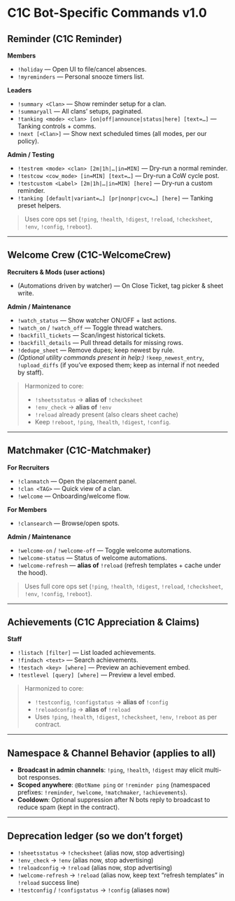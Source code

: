 # C1C Bot-Specific Commands v1.0

## Reminder (C1C Reminder)

**Members**

* `!holiday` — Open UI to file/cancel absences.
* `!myreminders` — Personal snooze timers list.

**Leaders**

* `!summary <Clan>` — Show reminder setup for a clan.
* `!summaryall` — All clans’ setups, paginated.
* `!tanking <mode> <clan> [on|off|announce|status|here] [text=…]` — Tanking controls + comms.
* `!next [<Clan>]` — Show next scheduled times (all modes, per our policy).

**Admin / Testing**

* `!testrem <mode> <clan> [2m|1h|…|in=MIN]` — Dry-run a normal reminder.
* `!testcow <cow_mode> [in=MIN] [text=…]` — Dry-run a CoW cycle post.
* `!testcustom <Label> [2m|1h|…|in=MIN] [here]` — Dry-run a custom reminder.
* `!tanking [default|variant=…] [pr|nonpr|cvc=…] [here]` — Tanking preset helpers.

> Uses core ops set (`!ping`, `!health`, `!digest`, `!reload`, `!checksheet`, `!env`, `!config`, `!reboot`).

---

## Welcome Crew (C1C-WelcomeCrew)

**Recruiters & Mods (user actions)**

* (Automations driven by watcher) — On Close Ticket, tag picker & sheet write.

**Admin / Maintenance**

* `!watch_status` — Show watcher ON/OFF + last actions.
* `!watch_on` / `!watch_off` — Toggle thread watchers.
* `!backfill_tickets` — Scan/ingest historical tickets.
* `!backfill_details` — Pull thread details for missing rows.
* `!dedupe_sheet` — Remove dupes; keep newest by rule.
* *(Optional utility commands present in help:)* `!keep_newest_entry`, `!upload_diffs` (if you’ve exposed them; keep as internal if not needed by staff).

> Harmonized to core:
>
> * `!sheetsstatus` → **alias of** `!checksheet`
> * `!env_check` → **alias of** `!env`
> * `!reload` already present (also clears sheet cache)
> * Keep `!reboot`, `!ping`, `!health`, `!digest`, `!config`.

---

## Matchmaker (C1C-Matchmaker)

**For Recruiters**

* `!clanmatch` — Open the placement panel.
* `!clan <TAG>` — Quick view of a clan.
* `!welcome` — Onboarding/welcome flow.

**For Members**

* `!clansearch` — Browse/open spots.

**Admin / Maintenance**

* `!welcome-on` / `!welcome-off` — Toggle welcome automations.
* `!welcome-status` — Status of welcome automations.
* `!welcome-refresh` — **alias of** `!reload` (refresh templates + cache under the hood).

> Uses full core ops set (`!ping`, `!health`, `!digest`, `!reload`, `!checksheet`, `!env`, `!config`, `!reboot`).

---

## Achievements (C1C Appreciation & Claims)

**Staff**

* `!listach [filter]` — List loaded achievements.
* `!findach <text>` — Search achievements.
* `!testach <key> [where]` — Preview an achievement embed.
* `!testlevel [query] [where]` — Preview a level embed.

> Harmonized to core:
>
> * `!testconfig`, `!configstatus` → **alias of** `!config`
> * `!reloadconfig` → **alias of** `!reload`
> * Uses `!ping`, `!health`, `!digest`, `!checksheet`, `!env`, `!reboot` as per contract.

---

## Namespace & Channel Behavior (applies to all)

* **Broadcast in admin channels**: `!ping`, `!health`, `!digest` may elicit multi-bot responses.
* **Scoped anywhere**: `@BotName ping` or `!reminder ping` (namespaced prefixes: `!reminder`, `!welcome`, `!matchmaker`, `!achievements`).
* **Cooldown**: Optional suppression after N bots reply to broadcast to reduce spam (kept in the contract).

---

## Deprecation ledger (so we don’t forget)

* `!sheetsstatus` → `!checksheet` (alias now, stop advertising)
* `!env_check` → `!env` (alias now, stop advertising)
* `!reloadconfig` → `!reload` (alias now, stop advertising)
* `!welcome-refresh` → `!reload` (alias now, keep text “refresh templates” in `!reload` success line)
* `!testconfig` / `!configstatus` → `!config` (aliases now)
